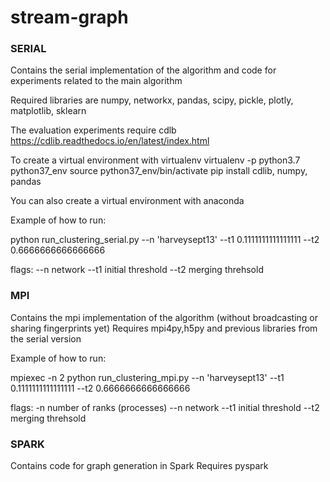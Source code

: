 # stream-graph

### SERIAL 
Contains the serial implementation of the algorithm and code for experiments related to the main algorithm

Required libraries are numpy, networkx, pandas, scipy, pickle, plotly, matplotlib, sklearn

The evaluation experiments require cdlb https://cdlib.readthedocs.io/en/latest/index.html

To create a virtual environment with virtualenv
virtualenv -p python3.7 python37_env
source python37_env/bin/activate
pip install cdlib, numpy, pandas 

You can also create a virtual environment with anaconda 

Example of how to run: 

python run_clustering_serial.py --n 'harveysept13' --t1 0.1111111111111111 --t2 0.6666666666666666

flags:
--n   network
--t1  initial threshold
--t2  merging threhsold 

### MPI
Contains the mpi implementation of the algorithm (without broadcasting or sharing fingerprints yet)
Requires mpi4py,h5py and previous libraries from the serial version

Example of how to run: 

mpiexec -n 2 python run_clustering_mpi.py --n 'harveysept13' --t1 0.1111111111111111 --t2 0.6666666666666666

flags:
-n    number of ranks (processes)
--n   network
--t1  initial threshold
--t2  merging threhsold 

### SPARK
Contains code for graph generation in Spark
Requires pyspark

